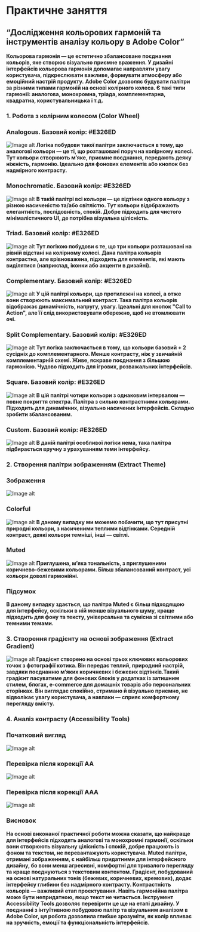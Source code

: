 # Практичне заняття 
## “Дослідження кольорових гармоній та інструментів аналізу кольору в Adobe Color”
**Кольорова гармонія — це естетично збалансоване поєднання кольорів, яке створює візуально приємне враження. У дизайні інтерфейсів кольорова гармонія допомагає направляти увагу користувача, підкреслювати важливе, формувати атмосферу або емоційний настрій продукту.**
**Adobe Color дозволяє будувати палітри за різними типами гармоній на основі колірного колеса. Є такі типи гармонії: аналогова, монохромна, тріада, комплементарна, квадратна, користувальницька і т.д.**

### 1. Робота з колірним колесом (Color Wheel)
### Analogous. Базовий колір: #E326ED
![Image alt](https://github.com/alinatom2112/ui-ux-design/raw/main/workshop_13/img/analogous.png)
**Логіка побудови такої палітри заключається в тому, що аналогові кольори — це ті, що розташовані поруч на колірному колесі.
Тут кольори створюють м’яке, приємне поєднання, передають деяку ніжність, гармонію. Ідеально для фонових елементів або кнопок без надмірного контрасту.**
### Monochromatic. Базовий колір: #E326ED
![Image alt](https://github.com/alinatom2112/ui-ux-design/raw/main/workshop_13/img/monochromatic.png)
**В такій палітрі всі кольори — це відтінки одного кольору з різною насиченістю та/або світлістю.
Тут кольори відображають елегантність, послідовність, спокій. Добре підходить для чистого мінімалістичного UI, де потрібна візуальна цілісність.**
### Triad. Базовий колір: #E326ED
![Image alt](https://github.com/alinatom2112/ui-ux-design/raw/main/workshop_13/img/triad.png)
**Тут логікою побудови є те, що три кольори розташовані на рівній відстані на колірному колесі.
Дана палітра кольорів контрастна, але врівноважена, підходить для елементів, які мають виділятися (наприклад, іконки або акценти в дизайні).**
### Complementary. Базовий колір: #E326ED
![Image alt](https://github.com/alinatom2112/ui-ux-design/raw/main/workshop_13/img/complementary.png)
**У цій палітрі кольори, що протилежні на колесі, а отже вони створюють максимальний контраст.
Така палітра кольорів відображає динамічність, напругу, увагу. Ідеальні для кнопок "Call to Action", але її слід використовувати обережно, щоб не втомлювати очі.**
### Split Complementary. Базовий колір: #E326ED
![Image alt](https://github.com/alinatom2112/ui-ux-design/raw/main/workshop_13/img/split_complementary.png)
**Тут логіка заключається в тому, що кольори базовий + 2 сусідніх до комплементарного. Менше контрасту, ніж у звичайній комплементарній схемі.
Живе, яскраве поєднання з більшою гармонією. Чудово підходить для ігрових, розважальних інтерфейсів.**
### Square. Базовий колір: #E326ED
![Image alt](https://github.com/alinatom2112/ui-ux-design/raw/main/workshop_13/img/square.png)
**В цій палітрі чотири кольори з однаковим інтервалом — повне покриття спектра.
Палітра з сильно контрастними кольорами. Підходить для динамічних, візуально насичених інтерфейсів. Складно зробити збалансованим.**
### Custom. Базовий колір: #E326ED
![Image alt](https://github.com/alinatom2112/ui-ux-design/raw/main/workshop_13/img/custom.png)
**В даній палітрі особливої логіки нема, така палітра підбирається вручну з урахуванням теми інтерфейсу.**
### 2. Створення палітри зображенням (Extract Theme)
### Зображення
![Image alt](https://github.com/alinatom2112/ui-ux-design/raw/main/workshop_13/img/kitten.jpg)
### Colorful
![Image alt](https://github.com/alinatom2112/ui-ux-design/raw/main/workshop_13/img/colorful.png)
**В даному випадку ми можемо побачити, що тут присутні природні кольори, з насиченими теплими відтінками.
Середній контраст, деякі кольори темніші, інші — світлі.**
### Muted
![Image alt](https://github.com/alinatom2112/ui-ux-design/raw/main/workshop_13/img/muted.png)
**Приглушена, м’яка тональність, з приглушеними коричнево-бежевими кольорами.
Більш збалансований контраст, усі кольори доволі гармонійні.**
### Підсумок
**В даному випадку здається, що палітра Muted є більш підходящою для інтерфейсу, оскільки в ній менше візуального шуму, краще підходить для фону та тексту, універсальна та сумісна зі світлими або темними темами.**
### 3. Створення градієнту на основі зображення (Extract Gradient)
![Image alt](https://github.com/alinatom2112/ui-ux-design/raw/main/workshop_13/img/extract_gradient.png)
**Градієнт створено на основі трьох ключових кольорових точок з фотографії котика. Він передає теплий, природний настрій, завдяки поєднанню м’яких коричневих і бежевих відтінків.Такий градієнт пасуватиме для фонових блоків у додатках із затишним стилем, блогах, e-commerce для домашніх товарів або персональних сторінках. Він виглядає спокійно, стримано й візуально приємно, не відволікає увагу користувача, а навпаки — сприяє комфортному перегляду вмісту.**
### 4. Аналіз контрасту (Accessibility Tools)
### Початковий вигляд
![Image alt](https://github.com/alinatom2112/ui-ux-design/raw/main/workshop_13/img/accessibility_tools_1.png)
### Перевірка після корекції АА
![Image alt](https://github.com/alinatom2112/ui-ux-design/raw/main/workshop_13/img/accessibility_tools_1.png)
### Перевірка після корекції ААА
![Image alt](https://github.com/alinatom2112/ui-ux-design/raw/main/workshop_13/img/accessibility_tools_1.png)

### Висновок
**На основі виконаної практичної роботи можна сказати, що найкраще для інтерфейсів підходять аналогові та монохромні гармонії, оскільки вони створюють візуальну цілісність і спокій, добре працюють із фоном та текстом, не перевантажують користувача.
Muted палітри, отримані зображенням, є найбільш придатними для інтерфейсного дизайну, бо вони менш агресивні, комфортні для тривалого перегляду та краще поєднуються з текстовим контентом.
Градієнт, побудований на основі натуральних тонів (бежевих, коричневих, кремових), додає інтерфейсу глибини без надмірного контрасту.
Контрастність кольорів — важливий етап проєктування. Навіть гармонійна палітра може бути непридатною, якщо текст не читається. Інструмент Accessibility Tools дозволяє перевірити це ще на етапі дизайну.
У поєднанні з інтуїтивною побудовою палітр та візуальним аналізом в Adobe Color, ця робота дозволила глибше зрозуміти, як колір впливає на зручність, емоції та функціональність інтерфейсів.**
